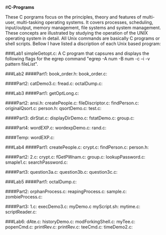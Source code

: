 #**C-Programs**

These C porgrams focus on the principles, theory and features of multi-user, multi-tasking operating systems. It covers processes, scheduling, input/output, memory management, file systems and system management. These concepts are illustrated by studying the operation of the UNIX operating system in detail. All Unix commands are basically C programs or shell scripts. Bellow I have listed a discription of each Unix based program:

###Lab1
simpleGetopt.c: 
A C program that capsures and displays the following flags for the egrep command "egrep  -A num  -B num  -c  –i   -v     		pattern   fileList".


###Lab2
####Part1:
book_order.h:
book_order.c:

####Part2:
catDemo3.c:
fread.c:
octalDump.c:


###Lab3
####Part1:
getOptLong.c:

####Part2:
ansi.h:
createPeople.c:
fileDiscriptor.c:
findPerson.c:
originalQsort.c:
person.h:
qsortDemo.c:
test.c:

####Part3:
dirStat.c:
displayDirDemo.c:
fstatDemo.c:
group.c:

####Part4:
wordEXP.c:
wordexpDemo.c:
rand.c:

####Temp:
wordEXP.c:


###Lab4
####Part1:
createPeople.c:
crypt.c:
findPerson.c:
person.h:

####Part2:
2.c:
crypt.c:
fGetPWnam.c:
group.c:
lookupPassword.c:
smaple1.c:
searchPassword.c:

####Part3:
question3a.c:
question3b.c:
question3c.c:


###Lab5
####Part1:
octalDump.c:

####Part2:
orphanProcess.c:
reapingProcess.c:
sample.c:
zombieProcess.c:

####Part3:
1.c:
execDemo3.c:
myDemo.c
myScript.sh:
mytime.c:
scriptReader.c: 


###Lab6:
dAte.c:
historyDemo.c:
modForkingShell.c:
myTee.c:
popenCmd.c:
printRev.c:
printRev.c:
teeCmd.c:
timeDemo2.c:



